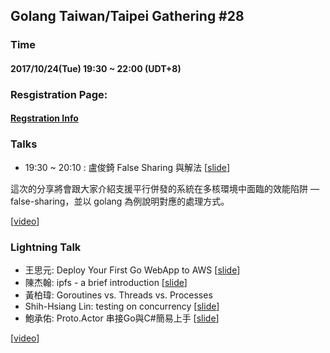 ## Golang Taiwan/Taipei Gathering #28

### Time

#### 2017/10/24(Tue) 19:30 ~ 22:00  (UDT+8)

### Resgistration Page:

#### [Regstration Info](https://golang.kktix.cc/events/gtg28)

### Talks

- 19:30 ~ 20:10 :  盧俊錡 False Sharing 與解法 [[slide](https://www.slideshare.net/GenchiLu/false-sharing-81143518)]

這次的分享將會跟大家介紹支援平行併發的系統在多核環境中面臨的效能陷阱 — false-sharing，並以 golang 為例說明對應的處理方式。

[[video](https://youtu.be/jNqyQE8mBB8)]

### Lightning Talk

- 王思元: Deploy Your First Go WebApp to AWS [[slide](https://docs.google.com/presentation/d/1-8xBcVX4ArbcVPuDNQ5SPAa2FOFUxeSadR00Jkbmc3k/edit#slide=id.g281dba4e0c_0_100)]
- 陳杰翰: ipfs - a brief introduction [[slide](https://www.slideshare.net/secret/kCpbaakCgKwgBF)]
- 黃柏瑋: Goroutines vs. Threads vs. Processes
- Shih-Hsiang Lin: testing on concurrency [[slide](https://t.co/ioPNRpmHdy)]
- 鮑承佑: Proto.Actor 串接Go與C#簡易上手 [[slide](https://www.slideshare.net/ChenYuPao/proto-actor-go-c-81145090)]

[[video](https://youtu.be/iF1-266IdeI)]




